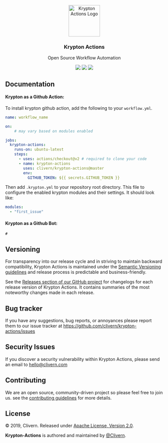 <p align="center">
    <img alt="Krypton Actions Logo" src="https://raw.githubusercontent.com/Clivern/krypton-actions/master/assets/images/logo.png" height="100" />
    <h3 align="center">Krypton Actions</h3>
    <p align="center">Open Source Workflow Automation</p>
    <p align="center">
        <a href="https://travis-ci.org/Clivern/krypton-actions"><img src="https://travis-ci.org/Clivern/krypton-actions.svg?branch=master"></a>
        <a href="https://github.com/Clivern/krypton-actions/releases"><img src="https://img.shields.io/badge/Version-0.3.0-red.svg"></a>
        <a href="https://github.com/Clivern/krypton-actions/blob/master/LICENSE"><img src="https://img.shields.io/badge/LICENSE-Apache--2.0-orange.svg"></a>
    </p>
</p>

## Documentation

#### Krypton as a Github Action:

To install krypton github action, add the following to your `workflow.yml`.

```yml
name: workflow_name

on:
    # may vary based on modules enabled

jobs:
  krypton-actions:
    runs-on: ubuntu-latest
    steps:
      - uses: actions/checkout@v2 # required to clone your code
      - name: krypton-actions
        uses: clivern/krypton-actions@master
        env:
          GITHUB_TOKEN: ${{ secrets.GITHUB_TOKEN }}
```

Then add `.krypton.yml` to your repository root directory. This file to configure the enabled krypton modules and their settings. It should look like:

```yml
modules:
  - "first_issue"
```

#### Krypton as a Github Bot:

```
#
```


## Versioning

For transparency into our release cycle and in striving to maintain backward compatibility, Krypton Actions is maintained under the [Semantic Versioning guidelines](https://semver.org/) and release process is predictable and business-friendly.

See the [Releases section of our GitHub project](https://github.com/clivern/krypton-actions/releases) for changelogs for each release version of Krypton Actions. It contains summaries of the most noteworthy changes made in each release.


## Bug tracker

If you have any suggestions, bug reports, or annoyances please report them to our issue tracker at https://github.com/clivern/krypton-actions/issues


## Security Issues

If you discover a security vulnerability within Krypton Actions, please send an email to [hello@clivern.com](mailto:hello@clivern.com)


## Contributing

We are an open source, community-driven project so please feel free to join us. see the [contributing guidelines](CONTRIBUTING.md) for more details.


## License

© 2019, Clivern. Released under [Apache License, Version 2.0](https://www.apache.org/licenses/LICENSE-2.0).

**Krypton-Actions** is authored and maintained by [@Clivern](https://github.com/clivern).
